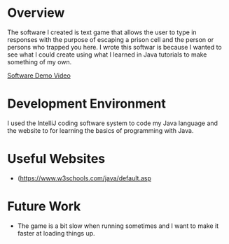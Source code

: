 # Overview
The software I created is text game that allows the user to type in responses with the purpose of escaping a prison cell and the person or persons who trapped you here. I wrote this softwar is because I wanted to see what I could create using what I learned in Java tutorials to make something of my own.

[Software Demo Video](http://youtube.link.goes.here)

# Development Environment
I used the IntelliJ coding software system to code my Java language and the website to for learning the basics of programming with Java.

# Useful Websites
* (https://www.w3schools.com/java/default.asp

# Future Work
* The game is a bit slow when running sometimes and I want to make it faster at loading things up.
